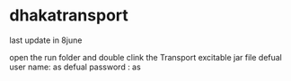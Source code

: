 # dhakatransport
last update in 8june

open the run folder and double clink the Transport excitable jar file
defual user name: as
defual password : as

